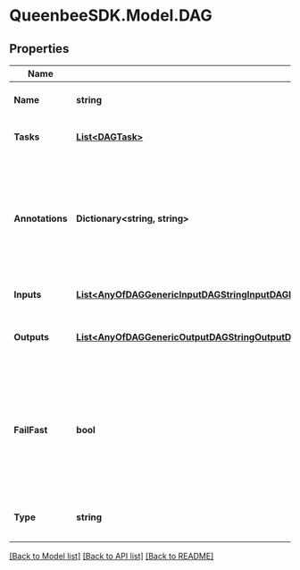 
# QueenbeeSDK.Model.DAG

## Properties

Name | Type | Description | Notes
------------ | ------------- | ------------- | -------------
**Name** | **string** | A unique name for this dag. | 
**Tasks** | [**List&lt;DAGTask&gt;**](DAGTask.md) | Tasks are a list of DAG steps | 
**Annotations** | **Dictionary&lt;string, string&gt;** | An optional dictionary to add annotations to inputs. These annotations will be used by the client side libraries. | [optional] 
**Inputs** | [**List&lt;AnyOfDAGGenericInputDAGStringInputDAGIntegerInputDAGNumberInputDAGBooleanInputDAGFolderInputDAGFileInputDAGPathInputDAGArrayInputDAGObjectInput&gt;**](AnyOfDAGGenericInputDAGStringInputDAGIntegerInputDAGNumberInputDAGBooleanInputDAGFolderInputDAGFileInputDAGPathInputDAGArrayInputDAGObjectInput.md) | Inputs for the DAG. | [optional] 
**Outputs** | [**List&lt;AnyOfDAGGenericOutputDAGStringOutputDAGIntegerOutputDAGNumberOutputDAGBooleanOutputDAGFolderOutputDAGFileOutputDAGPathOutputDAGArrayOutputDAGObjectOutput&gt;**](AnyOfDAGGenericOutputDAGStringOutputDAGIntegerOutputDAGNumberOutputDAGBooleanOutputDAGFolderOutputDAGFileOutputDAGPathOutputDAGArrayOutputDAGObjectOutput.md) | Outputs of the DAG that can be used by other DAGs. | [optional] 
**FailFast** | **bool** | Stop scheduling new steps, as soon as it detects that one of the DAG nodes is failed. Default is True. | [optional] [default to true]
**Type** | **string** |  | [optional] [readonly] [default to "DAG"]

[[Back to Model list]](../README.md#documentation-for-models)
[[Back to API list]](../README.md#documentation-for-api-endpoints)
[[Back to README]](../README.md)

